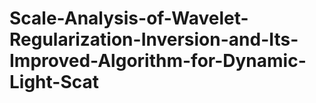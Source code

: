 # Scale-Analysis-of-Wavelet-Regularization-Inversion-and-Its-Improved-Algorithm-for-Dynamic-Light-Scat
